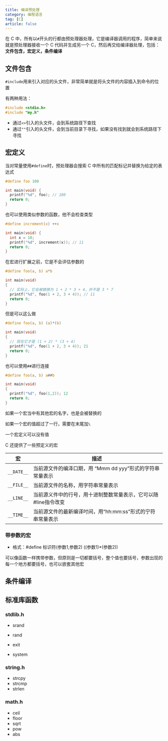 ```yaml
---
title: 编译预处理
category: 编程语言
tag: [C]
article: false
---
```


在 C 中，所有以`#`开头的行都由预处理器处理，它是编译器调用的程序，简单来说就是预处理器接收一个 C 代码并生成另一个 C，然后再交给编译器处理，包括：**文件包含，宏定义，条件编译**

## 文件包含

`#include`用来引入对应的头文件，非常简单就是将头文件的内容插入到命令的位置

有两种用法：

```c
#include <stdio.h>
#include "my.h"
```

+ 通过`<>`引入的头文件，会到系统路径下查找
+ 通过`""`引入的头文件，会到当前目录下寻找，如果没有找到就会到系统路径下寻找

## 宏定义

当对常量使用`#define`时，预处理器会搜索 C 中所有的匹配标记并替换为给定的表达式

```c
#define foo 100

int main(void) {
  printf("%d", foo); // 100
  return 0;
}
```

也可以使用类似参数的函数，他不会检查类型

```c
#define increment(x) ++x

int main(void) {
  int x = 10;
  printf("%d", increment(x)); // 11
  return 0;
}
```

在宏进行扩展之前，它是不会评估参数的

```c
#define foo(a, b) a*b

int main(void)
{
  // 实际上，它会被替换为 1 + 2 * 3 + 4，并不是 3 * 7
  printf("%d", foo(1 + 2, 3 + 4)); // 11
  return 0;
}
```

但是可以这么做

```c
#define foo(a, b) (a)*(b)

int main(void)
{
  // 现在它才是 (1 + 2) * (3 + 4)
  printf("%d", foo(1 + 2, 3 + 4)); 21
  return 0;
}
```

也可以使用`##`进行连接

```c
#define foo(a, b) a##b

int main(void)
{
  printf("%d", foo(1,2)); 12
  return 0;
}
```

如果一个宏当中有其他宏的名字，也是会被替换的

如果一个宏的值超过了一行，需要在末尾加`\`

一个宏定义可以没有值

C 还提供了一些预定义的宏

宏|描述
---|---
`__DATE__`|当前源文件的编泽口期，用 “Mmm dd yyy”形式的字符串常量表示
`__FILE__`|当前源文件的名称，用字符串常量表示
`__LINE__`|当前源义件中的行号，用十进制整数常量表示，它可以随#line指令改变
`__TIME__`|当前源文件的最新编译吋间，用“hh:mm:ss”形式的宁符串常量表示

### 带参数的宏

+ 格式：#define 标识符(参数1,参数2) ((参数1)*(参数2))

可以像函数一样携带参数，但原则是一切都要括号，整个值也要括号，参数出现的每一个地方都要括号，也可以嵌套其他宏

## 条件编译

## 标准库函数

### stdlib.h

+ srand

+ rand

+ exit

+ system

### string.h

+ strcpy
+ strcmp
+ strlen

### math.h

+ ceil
+ floor
+ sqrt
+ pow
+ abs
